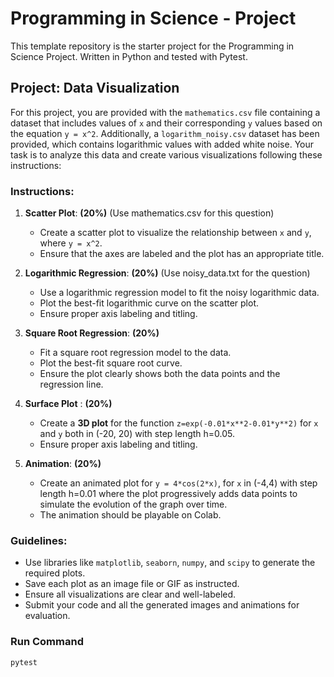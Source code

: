 # Programming in Science - Project

This template repository is the starter project for the Programming in Science Project. Written in Python and tested with Pytest.

## Project: Data Visualization

For this project, you are provided with the `mathematics.csv` file containing a dataset that includes values of `x` and their corresponding `y` values based on the equation `y = x^2`. Additionally, a `logarithm_noisy.csv` dataset has been provided, which contains logarithmic values with added white noise. Your task is to analyze this data and create various visualizations following these instructions:

### Instructions:

1. **Scatter Plot**: **(20%)**  (Use mathematics.csv for this question)
   - Create a scatter plot to visualize the relationship between `x` and `y`, where `y = x^2`.
   - Ensure that the axes are labeled and the plot has an appropriate title.

2. **Logarithmic Regression**: **(20%)**  (Use noisy_data.txt for the question)
   - Use a logarithmic regression model to fit the noisy logarithmic data.
   - Plot the best-fit logarithmic curve on the scatter plot.
   - Ensure proper axis labeling and titling.

3. **Square Root Regression**: **(20%)**  
   - Fit a square root regression model to the data.
   - Plot the best-fit square root curve.
   - Ensure the plot clearly shows both the data points and the regression line.

4. **Surface Plot** : **(20%)**  
   - Create a **3D plot** for the function `z=exp(-0.01*x**2-0.01*y**2)` for `x` and `y` both in (-20, 20) with step length h=0.05.
   - Ensure proper axis labeling and titling.

5. **Animation**: **(20%)**  
   - Create an animated plot for `y = 4*cos(2*x)`, for `x` in (-4,4) with step length h=0.01 where the plot progressively adds data points to simulate the evolution of the graph over time.
   - The animation should be playable on Colab.

### Guidelines:
- Use libraries like `matplotlib`, `seaborn`, `numpy`, and `scipy` to generate the required plots.
- Save each plot as an image file or GIF as instructed.
- Ensure all visualizations are clear and well-labeled.
- Submit your code and all the generated images and animations for evaluation.

### Run Command

`pytest`

